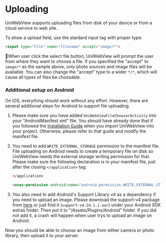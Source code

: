 # Uploading

UniWebView supports uploading files from disk of your device or from a cloud service to web site.

To show a upload field, use the stardard input tag with proper type:

```html
<input type="file" name="filename" accept="image/*">
```

When user click the select file button, UniWebView will prompt the user from where they want to choose a file.
If you specified the "accept" to `image/*` as the sample above, only photo sources and image files will be avaliable. 
You can also change the "accept" type to a wider `*/*`, which will cause all types of files be choosable. 

### Additional setup on Android

On iOS, everything should work without any effort. However, there are several additional steps for Android to support file uploading.

1. Please make sure you have added `UniWebViewFileChooserActivity` into your "AndroidManifest.xml" file. You should have already done that if you followed the [Installation Guide](/archived/3.2.0/installation) when you import UniWebView into your project. Otherwise, please refer to that guide and modify the manifest file.

2. You need to add `WRITE_EXTERNAL_STORAGE` permission to the manifest file. File uploading on Android needs to create a temporary file on disk so UniWebView needs the external storage writing permission for that. Please make sure the following declaration is in your manifest file, just after the closing `</application>` tag:

    ```xml
    </application>

    <uses-permission android:name="android.permission.WRITE_EXTERNAL_STORAGE" />
    ```

3. You also need to add Android's Support Library v4 as a dependency if you need to upload an image. Please download the support-v4 package from [here](https://chromium.googlesource.com/android_tools/+/master/sdk/extras/android/m2repository/com/android/support/support-v4/24.1.1/support-v4-24.1.1.aar) or just find it (`support-v4-24.1.1.aar`) under your Android SDK extras folder. Then put it to "/Assets/Plugins/Android" folder. If you did not add it, a crash will happen when user trys to upload an image on Android.

Now you should be able to choose an image from either camera or photo library, then upload it to your server.
